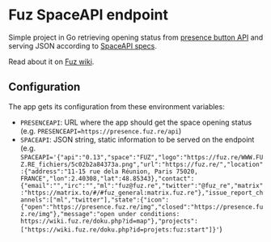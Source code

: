 # Fuz SpaceAPI endpoint

Simple project in Go retrieving opening status from [presence button API](https://wiki.fuz.re/doku.php?id=projets:fuz:presence_button) and serving JSON according to [SpaceAPI specs](https://spaceapi.io/docs/).

Read about it on [Fuz wiki](https://wiki.fuz.re/doku.php?id=projets:fuz:spaceapi).

## Configuration

The app gets its configuration from these environment variables:
* `PRESENCEAPI`: URL where the app should get the space opening status (e.g. `PRESENCEAPI=https://presence.fuz.re/api`)
* `SPACEAPI`: JSON string, static information to be served on the endpoint (e.g. `SPACEAPI='{"api":"0.13","space":"FUZ","logo":"https://fuz.re/WWW.FUZ.RE_fichiers/5c02b2a84373a.png","url":"https://fuz.re/","location":{"address":"11-15 rue dela Réunion, Paris 75020, FRANCE","lon":2.40308,"lat":48.85343},"contact":{"email":"","irc":"","ml":"fuz@fuz.re","twitter":"@fuz_re","matrix":"https://matrix.to/#/#fuz_general:matrix.fuz.re"},"issue_report_channels":["ml","twitter"],"state":{"icon":{"open":"https://presence.fuz.re/img","closed":"https://presence.fuz.re/img"},"message":"open under conditions: https://wiki.fuz.re/doku.php?id=map"},"projects":["https://wiki.fuz.re/doku.php?id=projets:fuz:start"]}'`)
